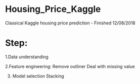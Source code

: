 # Housing_Price_Kaggle
Classical Kaggle housing price prediction - Finished 12/08/2018


# Step:
1.Data understanding

2.Feature engineering:
  Remove outliner
  Deal with missing value
   
3. Model selection
   Stacking
